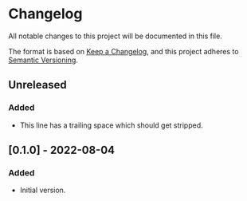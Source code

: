 # Changelog

All notable changes to this project will be documented in this file.

The format is based on [Keep a Changelog](https://keepachangelog.com/en/1.0.0/),
and this project adheres to [Semantic Versioning](https://semver.org/spec/v2.0.0.html).

## Unreleased

###  Added

- This line has a trailing space 
which should get stripped.

##  [0.1.0]  -  2022-08-04

### Added

-   Initial version.
